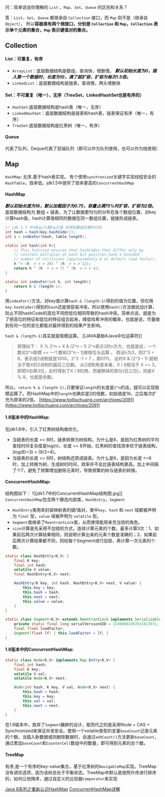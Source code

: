 问：简单说说你理解的 `List` 、`Map`、`Set`、`Queue` 的区别和关系？

答：`List`、`Set`、`Queue` 都继承自 `Collection` 接口，而 `Map` 则不是（继承自 `Object`），
所以**容器类有两个根接口，分别是 `Collection` 和 `Map`，`Collection` 表示单个元素的集合，`Map` 表示键值对的集合。**

## Collection
#### List：可重复，有序
- `ArrayList`：底层数据结构是数组，查询快，增删慢。
***默认初始长度为0，插入第一个数据时，长度为10，满了就扩容，扩容为每次1.5倍。***
- `LinkedList`：底层数据结构是链表，查询慢，两头增删快
#### Set：不可重复（唯一），无序（TreeSet，LinkedHashSet也是有序的）
- `HashSet`:底层数据结构是hash表（唯一，无序）
- `LinkedHashSet`：底层数据结构是链表和hash表，链表保证有序（唯一，有序）
- `TreeSet`:底层数据结构是红黑树（唯一，有序）
#### Queue
代表了队列，Deque代表了双端队列（即可以作为队列使用，也可以作为栈使用）

## Map
`HashMap`: 无序,基于hash表实现。
有个使用`synchronized`关键字实现线程安全的`HashTable`，效率低。jdk1.5中提供了效率更高的`ConcurrentHashMap`

#### HashMap
***默认初始长度为16，默认加载因子为0.75，容量占满75%时扩容，扩容为2倍。***
底层数据结构为 数组 + 链表，为了让数据更均匀的分布在各个数组位置，对key计算hash值，hash计算值相同的数据在同一数组位置，链接形成链表。
```java
// jdk 1.7 中对key计算hash值 并得到数组位置的代码
int hash = hash(key.hashCode());
int i = indexFor(hash, table.length);

static int hash(int h){
	// This function ensures that hashCodes that differ only by
	// constant multiples at each bit position have a bounded
	// number of collisions (approximately 8 at default load factor).
	h ^= (h  > > > 20) ^ (h  > > > 12);
	return h ^ (h  > > > 7) ^ (h  > > > 4);
}

static int indexFor(int h, int length){
	return h & (length-1);
}

```
用`indexFor()`方法，对key值计算`hash & (length-1)`得到的值为位置，但仅用`key.hashCode()`得到的`hash`还是很容易冲突，所以使用`hash()`方法做扰动计算，防止不同hashCode的高位不同但低位相同导致的hash冲突。简单点说，就是为了把高位的特征和低位的特征组合起来，降低哈希冲突的概率，也就是说，尽量做到任何一位的变化都能对最终得到的结果产生影响。

`hash & (length-1)`其实就是取模运算。
[[JAVA基础#Java中位运算符]]
> 原理如下：
X % 2^n = X & (2^n – 1)
2^n表示2的n次方，也就是说，一个数对2^n取模 == 一个数和(2^n – 1)做按位与运算 。
假设n为3，则2^3 = 8，表示成2进制就是1000。2^3 -1 = 7 ，即0111。
此时X & (2^3 – 1) 就相当于取X的2进制的最后三位数。
从2进制角度来看，X / 8相当于 X >> 3，即把X右移3位，此时得到了X / 8的商，而被移掉的部分(后三位)，则是X % 8，也就是余数。

所以，`return h & (length-1);`只要保证`length`的长度是`2^n`的话，就可以实现取模运算了。而HashMap中的`length`也确实是2的倍数，初始值是16，之后每次扩充为原来的2倍。
[https://www.hollischuang.com/archives/2091](https://www.hollischuang.com/archives/2091)

#### 1.8版本中的HashMap:
在jdk1.8中，引入了红黑树结构做优化，
- 当链表的长度 >= 8时，链表转换为树结构，为什么是8，是因为红黑树的平均查找时间复杂度是log(n)，长度 >= 8开始，红黑树的查找效率优于链表结构，(log(8)=3) < (8/2=4)。
- 当链表的长度 <= 6时，树结构还原成链表。为什么是6，是因为长度 <=6 时，加上转换为树，生成树的时间，效率并不会比链表结构更高。加上中间隔了个7，避免了频繁增加删除元素时，导致频繁的树与链表的转换。

#### ConcurrentHashMap:
结构图如下：
![[jdk1.7中的ConcurrentHashMap结构图.jpg]]
`ConcurrentHashMap`包含两个静态内部类，`HashEntry`，`Segment`
- `HashEntry`类用来封装映射表的键/值对，类中`key`，`hash` 和 `next` 域都被声明为 `final` 型，`value` 域被声明为 `volatile` 型。
- `Segment`类继承了`ReentrantLock`类，从而使得能用来充当锁的角色。
- `size`计算是先采用不加锁的方式，连续计算元素的个数，最多计算3次：1、如果前后两次计算结果相同，则说明计算出来的元素个数是准确的；2、如果前后两次计算结果都不同，则给每个Segment进行加锁，再计算一次元素的个数。
```java
static class HashEntry<K,V> {
	final K key;
	final int hash;
	volatile V value;
	final HashEntry<K,V> next;

	HashEntry(K key, int hash, HashEntry<K,V> next, V value) {
		this.key = key;
		this.hash = hash;
		this.next = next;
		this.value = value;
	}
}
```

```java
static class Segment<K,V> extends ReentrantLock implements Serializable {
	private static final long serialVersionUID = 2249069246763182397L;
	final float loadFactor;
	Segment(float lf) { this.loadFactor = lf; }
}
```

#### 1.8版本中的ConcurrentHashMap:
```java
static class Node<K,V> implements Map.Entry<K,V> {
	final int hash;
	final K key;
	volatile V val;
	volatile Node<K,V> next;

	Node(int hash, K key, V val, Node<K,V> next) {
		this.hash = hash;
		this.key = key;
		this.val = val;
		this.next = next;
	}
}
```
在1.8版本中，放弃了`Segment`臃肿的设计，取而代之的是采用Node + CAS + Synchronized来保证并发安全。使用一个volatile类型的变量`baseCount`记录元素的个数，当插入新数据或则删除数据时，会通过`addCount()`方法更新`baseCount`，通过累加`baseCount`和`CounterCell`数组中的数量，即可得到元素的总个数。

#### TreeMap
有序,是一个有序的key-value集合，基于红黑树的`NavigableMap`实现。TreeMap没有调优选项，因为该树总处于平衡状态。TreeMap中默认是按照升序进行排序的，如何让他降序，通过自定义的比较器`Comparator`来实现

[Java 8系列之重新认识HashMap](https://tech.meituan.com/2016/06/24/java-hashmap.html)
[ConcurrentHashMap详解](https://juejin.cn/post/6844904057128091655)
